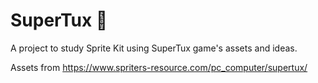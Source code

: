 # SuperTux 🐧

A project to study Sprite Kit using SuperTux game's assets and ideas.

Assets from https://www.spriters-resource.com/pc_computer/supertux/
